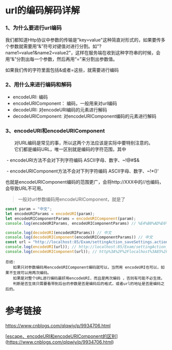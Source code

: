 # url的编码解码详解

### 1、为什么要进行url编码

我们都知道Http协议中参数的传输是"key=value"这种简直对形式的，如果要传多个参数就需要用“&”符号对键值对进行分割。如"?name1=value1&name2=value2"，这样在服务端在收到这种字符串的时候，会用“&”分割出每一个参数，然后再用“=”来分割出参数值。

如果我们传的字符里面包括&或者=这些，就需要进行编码



### 2、用什么来进行编码和解码

- encodeURI: 编码
- encodeURIComponent： 编码，一般用来对url编码
- decodeURI: 对encodeURI编码的元素进行解码
- decodeURIComponent: 对encodeURIComponent编码的元素进行解码

 

### 3、encodeURI和encodeURIComponent

　　对URL编码是常见的事，所以这两个方法应该是实际中要特别注意的。
　　它们都是编码URL，唯一区别就是编码的字符范围，其中

​			- encodeURI方法不会对下列字符编码 ASCII字母、数字、~!@#$&

​			- encodeURIComponent方法不会对下列字符编码 ASCII字母、数字、~!*()'

​		也就是encodeURIComponent编码的范围更广，会将http://XXX中的//也编码，会导致URL不可用。

> 一般对url参数编码用encodeURIComponent，就是了

```js
const param = "中文";
let encodeURIParams = encodeURI(param);
let encodeURIComponentParams = encodeURIComponent(param);
console.log(encodeURIParams, encodeURIComponentParams) // %E4%B8%AD%E6%96%87 %E4%B8%AD%E6%96%87

console.log(decodeURI(encodeURIParams)) // 中文
console.log(decodeURIComponent(encodeURIComponentParams)) // 中文
const url = "http://localhost:85/Exam/settingAction_saveSettings.action?safeHatNumLength=测试";
console.log(encodeURI(url)); // http://localhost:85/Exam/settingAction_saveSettings.action?safeHatNumLength=%E6%B5%8B%E8%AF%95
console.log(encodeURIComponent(url)); // http%3A%2F%2Flocalhost%3A85%2FExam%2FsettingAction_saveSettings.action%3FsafeHatNumLength%3D%E6%B5%8B%E8%AF%95
```

```
总结:　　
　　如果只对参数编码用encodeURIComponent编码就可以，当然用 encodeURI也可以，如果不生效可以用两次编码。
　　如果是对整个URL进行编码最好用encodeURI，而且是两次编码 ，否则有可能不必生效。
　　判断是否生效只需要看带到后台的参数是否是编码后的格式，或者url的地址是否是编码之后的。
```





# 参考链接

https://www.cnblogs.com/qlqwjy/p/9934706.html

[[escape、encodeURI和encodeURIComponent的区别](https://www.cnblogs.com/qlqwjy/p/9934706.html)](https://www.cnblogs.com/qlqwjy/p/9934706.html)


